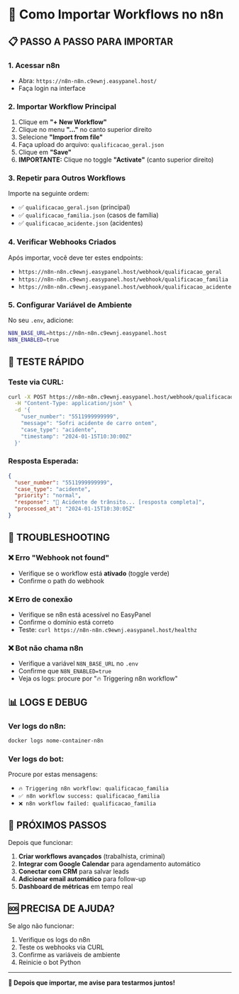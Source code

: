 # 🚀 Como Importar Workflows no n8n

## 📋 PASSO A PASSO PARA IMPORTAR

### 1. Acessar n8n
- Abra: `https://n8n-n8n.c9ewnj.easypanel.host/`
- Faça login na interface

### 2. Importar Workflow Principal
1. Clique em **"+ New Workflow"**
2. Clique no menu **"..."** no canto superior direito
3. Selecione **"Import from file"**
4. Faça upload do arquivo: `qualificacao_geral.json`
5. Clique em **"Save"** 
6. **IMPORTANTE:** Clique no toggle **"Activate"** (canto superior direito)

### 3. Repetir para Outros Workflows
Importe na seguinte ordem:
- ✅ `qualificacao_geral.json` (principal)
- ✅ `qualificacao_familia.json` (casos de família)  
- ✅ `qualificacao_acidente.json` (acidentes)

### 4. Verificar Webhooks Criados
Após importar, você deve ter estes endpoints:
- `https://n8n-n8n.c9ewnj.easypanel.host/webhook/qualificacao_geral`
- `https://n8n-n8n.c9ewnj.easypanel.host/webhook/qualificacao_familia`  
- `https://n8n-n8n.c9ewnj.easypanel.host/webhook/qualificacao_acidente`

### 5. Configurar Variável de Ambiente
No seu `.env`, adicione:
```bash
N8N_BASE_URL=https://n8n-n8n.c9ewnj.easypanel.host
N8N_ENABLED=true
```

## 🧪 TESTE RÁPIDO

### Teste via CURL:
```bash
curl -X POST https://n8n-n8n.c9ewnj.easypanel.host/webhook/qualificacao_geral \
  -H "Content-Type: application/json" \
  -d '{
    "user_number": "5511999999999",
    "message": "Sofri acidente de carro ontem",
    "case_type": "acidente",
    "timestamp": "2024-01-15T10:30:00Z"
  }'
```

### Resposta Esperada:
```json
{
  "user_number": "5511999999999",
  "case_type": "acidente", 
  "priority": "normal",
  "response": "🚗 Acidente de trânsito... [resposta completa]",
  "processed_at": "2024-01-15T10:30:05Z"
}
```

## 🔧 TROUBLESHOOTING

### ❌ Erro "Webhook not found"
- Verifique se o workflow está **ativado** (toggle verde)
- Confirme o path do webhook

### ❌ Erro de conexão
- Verifique se n8n está acessível no EasyPanel
- Confirme o domínio está correto
- Teste: `curl https://n8n-n8n.c9ewnj.easypanel.host/healthz`

### ❌ Bot não chama n8n
- Verifique a variável `N8N_BASE_URL` no `.env`
- Confirme que `N8N_ENABLED=true`
- Veja os logs: procure por "🔥 Triggering n8n workflow"

## 📊 LOGS E DEBUG

### Ver logs do n8n:
```bash
docker logs nome-container-n8n
```

### Ver logs do bot:
Procure por estas mensagens:
- `🔥 Triggering n8n workflow: qualificacao_familia`
- `✅ n8n workflow success: qualificacao_familia`
- `❌ n8n workflow failed: qualificacao_familia`

## 🎯 PRÓXIMOS PASSOS

Depois que funcionar:
1. **Criar workflows avançados** (trabalhista, criminal)
2. **Integrar com Google Calendar** para agendamento automático
3. **Conectar com CRM** para salvar leads
4. **Adicionar email automático** para follow-up
5. **Dashboard de métricas** em tempo real

## 🆘 PRECISA DE AJUDA?

Se algo não funcionar:
1. Verifique os logs do n8n
2. Teste os webhooks via CURL
3. Confirme as variáveis de ambiente
4. Reinicie o bot Python

---

**🚀 Depois que importar, me avise para testarmos juntos!**
